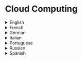 # Cloud Computing

<details>
  <summary>English</summary>
  
  ### Materials
- [Wikipedia](https://en.wikipedia.org/wiki/Cloud_computing)
- [Amazon](https://aws.amazon.com/what-is-cloud-computing/)
- [IBM](https://www.ibm.com/cloud/learn/what-is-cloud-computing)
- [Redhat](https://www.redhat.com/en/topics/cloud)
- [Intellipaat](https://intellipaat.com/blog/cloud-computing-tutorial/)
- [Guru 99](https://www.guru99.com/cloud-computing-for-beginners.html)
- [Tutorialspoint](https://www.tutorialspoint.com/cloud_computing/)
- [Javatpoint](https://www.javatpoint.com/cloud-computing-tutorial)
- [Simplilearn](https://www.simplilearn.com/cloud-computing-tutorial-video)
- [W3schools.in](https://www.w3schools.in/cloud-computing/cloud-computing/)
- [Amazon AWS Tutorial](https://www.edureka.co/blog/amazon-aws-tutorial/)
- [Tutorialride](https://www.tutorialride.com/cloud-computing/cloud-computing-tutorial.htm)
- [Cloud Computing for Beginners](https://www.eduonix.com/courses/Software-Development/Learn-Cloud-Computing-from-Scratch-for-Beginners)
- [The Basics of Cloud Computing](https://www.us-cert.gov/sites/default/files/publications/CloudComputingHuthCebula.pdf)
- [Introduction to Cloud Computing](https://www.kth.se/social/files/554fa451f276544829be2e5e/9-cloud-computing.pdf)
- [Cloud for Dummies](https://www.ibm.com/cloud-computing/files/cloud-for-dummies.pdf)
- [Cloud Computing Final Report](https://www.cse.iitb.ac.in/~abhirup09/Docs/cloud_computing_final_report.pdf)
- [Cloud Computing Models](https://web.mit.edu/smadnick/www/wp/2013-01.pdf)
- [Cloud Computing Risks](https://www.experis.us/Website-File-Pile/Articles/Experis/FIN_Cloud-Computing-Risks_071111.pdf)
- [A Berkeley View of Cloud Computing](https://www2.eecs.berkeley.edu/Pubs/TechRpts/2009/EECS-2009-28.pdf)
- [Privacy in Cloud Computing](https://www.itu.int/dms_pub/itu-t/oth/23/01/T23010000160001PDFE.pdf)
- [Cloud Computing Explained](https://www.youtube.com/watch?v=QJncFirhjPg)
- [Edureka Tutorial](https://www.youtube.com/watch?v=kQnNd-DyrpA)
- [Eli the Computer Guy](https://www.youtube.com/watch?v=QYzJl0Zrc4M)
- [Getting Started with Kubernetes](https://www.manning.com/books/getting-started-with-kubernetes)
- [Cloud Native Spring in Action - With Spring Boot and Kubernetes](https://www.manning.com/books/cloud-native-spring-in-action)
- [Spring Quickly](https://www.manning.com/books/spring-quickly)
- [Designing Cloud Data Platforms](https://www.manning.com/books/designing-cloud-data-platforms)
</details>

<details>
  <summary>French</summary>
  
  ### Materials
- [Cloud Computing, Définition, avantages et exemples d’utilisation](https://www.lebigdata.fr/definition-cloud-computing)
- [Cloud Computing](https://www.emse.fr/~mathieu/pub/CGC/cours_CC.pdf)
- [Fondamentaux du Cloud Computing](https://images.cigref.fr/Publication/2012-2013-Fondamentaux-Cloud-Computing-Point-de-vue-grandes-entreprises.pdf)
- [Les Fondamentaux du Cloud Computing](https://itandsi.files.wordpress.com/2014/09/les-fondamentaux-du-cloud-computing.pdf)
- [Le Cloud Computing](https://economie.fgov.be/sites/default/files/Files/Publications/files/20130730-Cloud-computing-FR.pdf)
</details>

<details>
  <summary>German</summary>
  
  ### Materials
- [Cloud Computing Presentation](http://publications.europa.eu/resource/cellar/1d487935-12d5-444c-b595-6ebd01f4b5f3.0001.02/DOC_1)
- [Cloud Computing einfach erklärt](https://aixvox.com/cloud-computing-einfach-erklaert/)
- [Cloud Computing, Mark Bedner](https://www.uni-kassel.de/upress/online/frei/978-3-86219-080-5.volltext.frei.pdf)
</details>

<details>
  <summary>Italian</summary>
  
  ### Materials
- [Digital4trade](https://www.digital4trade.it/tech-lab/cloud-computing-cose-e-quali-sono-i-benefici/)
- [Cloud Computing Definiziones](https://www.zerounoweb.it/cloud-computing/cloud-anzi-saas-paas-daas-e-iaas-significato-e-guida-ai-vantaggi-dell-on-demand/)
- [Cloud Computing](https://www.edatlas.it/scarica/TPSIT_5/Capitolo1/ContenutiDigitaliIntegrativi/1CloudComputing.pdf)
- [Introduzione al Cloud Computing](http://cabibbo.dia.uniroma3.it/psw/pdf/asw470-cloud-computing.pdf)
</details>

<details>
  <summary>Portuguese</summary>
  
  ### Materials
- [Computação em Nuvem UFRJ](https://www.gta.ufrj.br/ensino/eel879/trabalhos_vf_2009_2/seabra/introducao.html)
- [O Que é Cloud Computing](https://rockcontent.com/blog/cloud-computing/)
- [Profissionais TI](https://www.profissionaisti.com.br/computacao-em-nuvem/)
- [Computação em Nuvem](http://livroaberto.ibict.br/bitstream/1/861/1/COMPUTA%C3%87%C3%83O%20EM%20NUVEM.pdf)
- [Introdução a Computação em Nuvem](http://www.each.usp.br/dc/aulas/ComputacaoEmNuvem-DanielCordeiro.pdf)
- [Introdução à Computação na Nuvem](http://www-di.inf.puc-rio.br/~endler/courses/Cloud/Intro.pdf)
- [Computação em Nuvem](https://www.verup.com.br/lp-cloud/%5beBook%5dVerup-computacao-em-nuvem.pdf)
- [Computação em Nuvem e Governança](https://www.publicacoesacademicas.uniceub.br/gti/article/viewFile/4207/3613)
</details>

<details>
  <summary>Russian</summary>
  
  ### Materials
- [Tadviser](http://www.tadviser.ru/index.php/Cloud_Computing)
- [Cloud Computing Smart](http://mit.spbau.ru/files/cloud_computing_smart_cloud_org.pdf)
- [Cloud Technology](http://filearchive.cnews.ru/mag/2011/CloudTechnology.pdf)
</details>

<details>
  <summary>Spanish</summary>
  
  ### Materials
- [Computación en la nube](https://cibernat.com/articulos/computacion-en-la-nube)
- [Okhosting](https://okhosting.com/blog/computacion-en-la-nube/)
- [Informática en la Nube](http://www.bizkaia.eus/home2/archivos/DPTO4/Temas/Informatica%20en%20la%20nube.pdf)
- [Guia Cloud Computing](https://www.incibe.es/sites/default/files/contenidos/guias/doc/guia-cloud-computing_0.pdf)
- [Estructura Nube Cliente](https://www.scribd.com/document/255509646/Estructura-de-Nube)
</details>
